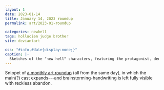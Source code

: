 ```yaml
---
layout: 1
date: 2023-01-14
title: January 14, 2023 roundup
permalink: art/2023-01-roundup

categories: newhell
tags: hollucien judge brother
site: deviantart

css: "#info,#date{display:none;}"
caption: |-
  Sketches of the "new hell" characters, featuring the protagonist, deuteragonist, and a new sibling for the latter.<!--full transcript TBA-->
---
```

Snippet of [a monthly art roundup](https://www.deviantart.com/a-flyleaf/art/roundup-2023-01-face-menagerie-947537743) (all from the same day), in which the main(?) cast expands---and brainstorming-handwriting is left fully visible with reckless abandon.